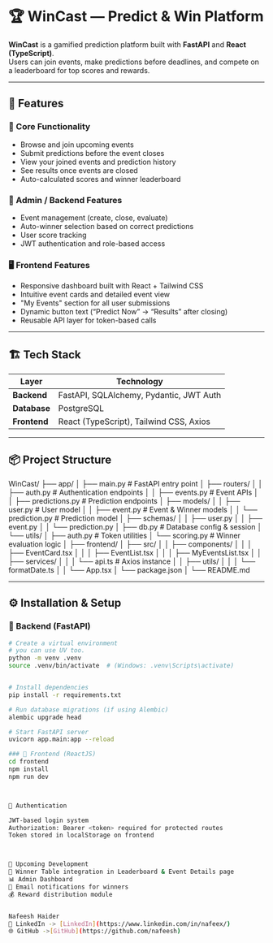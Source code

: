 # 🏆 WinCast — Predict & Win Platform

**WinCast** is a gamified prediction platform built with **FastAPI** and **React (TypeScript)**.  
Users can join events, make predictions before deadlines, and compete on a leaderboard for top scores and rewards.  

---

## 🚀 Features

### 🎯 Core Functionality
- Browse and join upcoming events  
- Submit predictions before the event closes  
- View your joined events and prediction history  
- See results once events are closed  
- Auto-calculated scores and winner leaderboard  

### 🧠 Admin / Backend Features
- Event management (create, close, evaluate)  
- Auto-winner selection based on correct predictions  
- User score tracking  
- JWT authentication and role-based access  

### 🖥️ Frontend Features
- Responsive dashboard built with React + Tailwind CSS  
- Intuitive event cards and detailed event view  
- "My Events" section for all user submissions  
- Dynamic button text (“Predict Now” → “Results” after closing)  
- Reusable API layer for token-based calls  

---

## 🏗️ Tech Stack

| Layer | Technology |
|-------|-------------|
| **Backend** | FastAPI, SQLAlchemy, Pydantic, JWT Auth |
| **Database** | PostgreSQL  |
| **Frontend** | React (TypeScript), Tailwind CSS, Axios |

---

## 📦 Project Structure

WinCast/
├── app/
│ ├── main.py # FastAPI entry point
│ ├── routers/
│ │ ├── auth.py # Authentication endpoints
│ │ ├── events.py # Event APIs
│ │ ├── predictions.py # Prediction endpoints
│ ├── models/
│ │ ├── user.py # User model
│ │ ├── event.py # Event & Winner models
│ │ └── prediction.py # Prediction model
│ ├── schemas/
│ │ ├── user.py
│ │ ├── event.py
│ │ └── prediction.py
│ ├── db.py # Database config & session
│ └── utils/
│ ├── auth.py # Token utilities
│ └── scoring.py # Winner evaluation logic
│
├── frontend/
│ ├── src/
│ │ ├── components/
│ │ │ ├── EventCard.tsx
│ │ │ ├── EventList.tsx
│ │ │ ├── MyEventsList.tsx
│ │ ├── services/
│ │ │ └── api.ts # Axios instance
│ │ ├── utils/
│ │ │ └── formatDate.ts
│ │ └── App.tsx
│ └── package.json
│
└── README.md



---

## ⚙️ Installation & Setup

### 🔧 Backend (FastAPI)
```bash
# Create a virtual environment
# you can use UV too.
python -m venv .venv
source .venv/bin/activate  # (Windows: .venv\Scripts\activate)


# Install dependencies
pip install -r requirements.txt

# Run database migrations (if using Alembic)
alembic upgrade head

# Start FastAPI server
uvicorn app.main:app --reload

### 🔧 Frontend (ReactJS)
cd frontend
npm install
npm run dev



🔐 Authentication

JWT-based login system
Authorization: Bearer <token> required for protected routes
Token stored in localStorage on frontend



🏁 Upcoming Development
🥇 Winner Table integration in Leaderboard & Event Details page
📊 Admin Dashboard
📨 Email notifications for winners
💰 Reward distribution module


Nafeesh Haider
💼 LinkedIn -> [LinkedIn](https://www.linkedin.com/in/nafeex/)
🌐 GitHub ->[GitHub](https://github.com/nafeesh)